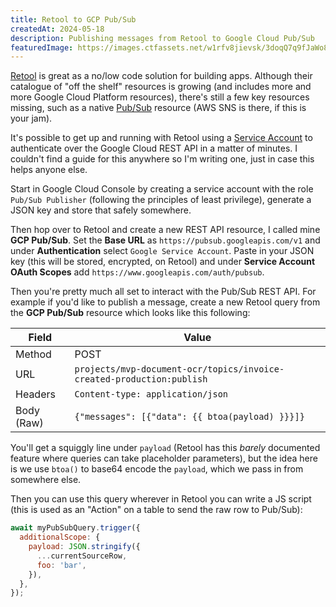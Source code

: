 ```yaml
---
title: Retool to GCP Pub/Sub
createdAt: 2024-05-18
description: Publishing messages from Retool to Google Cloud Pub/Sub
featuredImage: https://images.ctfassets.net/w1rfv8jievsk/3doqQ7q9fJaWo8I1oJKbcu/0108d3fb4174c8a330f5f1b4c66180e9/reinis-birznieks-t0mQSkfVCtM-unsplash.jpg
---
```


[Retool](https://www.retool.com) is great as a no/low code solution for building apps. Although their catalogue of "off the shelf" resources is growing (and includes more and more Google Cloud Platform resources), there's still a few key resources missing, such as a native [Pub/Sub](https://cloud.google.com/pubsub) resource (AWS SNS is there, if this is your jam).

It's possible to get up and running with Retool using a [Service Account](https://cloud.google.com/iam/docs/service-account-overview) to authenticate over the Google Cloud REST API in a matter of minutes. I couldn't find a guide for this anywhere so I'm writing one, just in case this helps anyone else.

Start in Google Cloud Console by creating a service account with the role `Pub/Sub Publisher` (following the principles of least privilege), generate a JSON key and store that safely somewhere.

Then hop over to Retool and create a new REST API resource, I called mine **GCP Pub/Sub**. Set the **Base URL** as `https://pubsub.googleapis.com/v1` and under **Authentication** select `Google Service Account`. Paste in your JSON key (this will be stored, encrypted, on Retool) and under **Service Account OAuth Scopes**
add `https://www.googleapis.com/auth/pubsub`.

Then you're pretty much all set to interact with the Pub/Sub REST API. For example if you'd like to publish a message, create a new Retool query from the **GCP Pub/Sub** resource which looks like this following:

| Field    | Value                                                                                   |
|----------|-----------------------------------------------------------------------------------------|
| Method   | POST                                                                                    |
| URL      | `projects/mvp-document-ocr/topics/invoice-created-production:publish`                   |
| Headers  | `Content-type: application/json`                                                        |
| Body (Raw)     | `{"messages": [{"data": {{ btoa(payload) }}}]}`                                                                                     |

You'll get a squiggly line under `payload` (Retool has this *barely* documented feature where queries can take placeholder parameters), but the idea here is we use `btoa()` to base64 encode the `payload`, which we pass in from somewhere else.

Then you can use this query wherever in Retool you can write a JS script (this is used as an "Action" on a table to send the raw row to Pub/Sub):

```js
await myPubSubQuery.trigger({
  additionalScope: {
    payload: JSON.stringify({
      ...currentSourceRow,
      foo: 'bar',
    }),
  },
});
```
